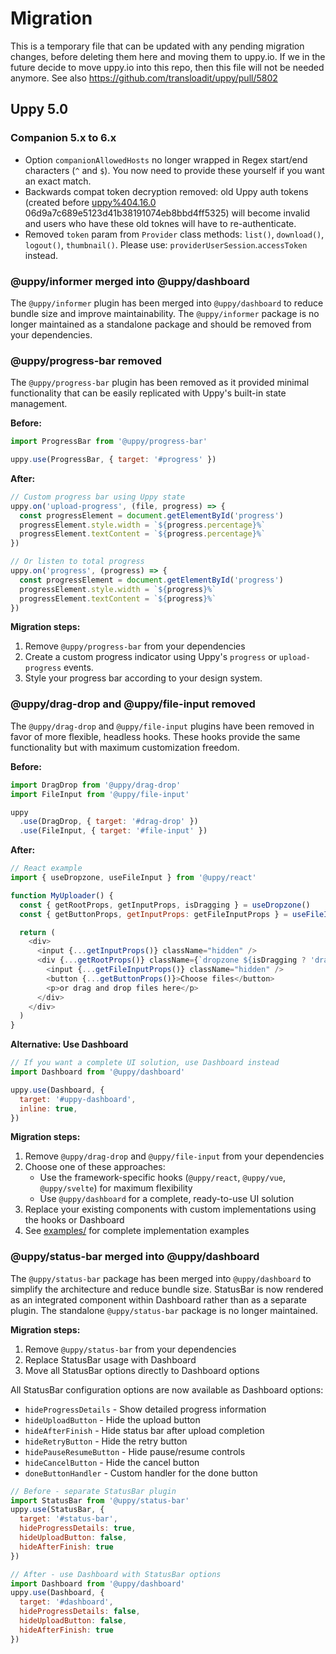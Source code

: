 # Migration

This is a temporary file that can be updated with any pending migration changes, before deleting them here and moving them to uppy.io. If we in the future decide to move uppy.io into this repo, then this file will not be needed anymore. See also https://github.com/transloadit/uppy/pull/5802

## Uppy 5.0

### Companion 5.x to 6.x

- Option `companionAllowedHosts` no longer wrapped in Regex start/end characters
  (`^` and `$`). You now need to provide these yourself if you want an exact
  match.
- Backwards compat token decryption removed: old Uppy auth tokens (created
  before
  [uppy%404.16.0](https://github.com/transloadit/uppy/releases/tag/uppy%404.16.0)
  06d9a7c689e5123d41b38191074eb8bbd4ff5325) will become invalid and users who
  have these old toknes will have to re-authenticate.
- Removed `token` param from `Provider` class methods: `list()`, `download()`,
  `logout()`, `thumbnail()`. Please use: `providerUserSession`.`accessToken`
  instead.


### @uppy/informer merged into @uppy/dashboard

The `@uppy/informer` plugin has been merged into `@uppy/dashboard` to reduce bundle size and improve maintainability. The `@uppy/informer` package is no longer maintained as a standalone package and should be removed from your dependencies.

### @uppy/progress-bar removed

The `@uppy/progress-bar` plugin has been removed as it provided minimal functionality that can be easily replicated with Uppy's built-in state management.

**Before:**
```js
import ProgressBar from '@uppy/progress-bar'

uppy.use(ProgressBar, { target: '#progress' })
```

**After:**
```js
// Custom progress bar using Uppy state
uppy.on('upload-progress', (file, progress) => {
  const progressElement = document.getElementById('progress')
  progressElement.style.width = `${progress.percentage}%`
  progressElement.textContent = `${progress.percentage}%`
})

// Or listen to total progress
uppy.on('progress', (progress) => {
  const progressElement = document.getElementById('progress')
  progressElement.style.width = `${progress}%`
  progressElement.textContent = `${progress}%`
})
```

**Migration steps:**
1. Remove `@uppy/progress-bar` from your dependencies
2. Create a custom progress indicator using Uppy's `progress` or `upload-progress` events.
3. Style your progress bar according to your design system.

### @uppy/drag-drop and @uppy/file-input removed

The `@uppy/drag-drop` and `@uppy/file-input` plugins have been removed in favor of more flexible, headless hooks. These hooks provide the same functionality but with maximum customization freedom.

**Before:**
```js
import DragDrop from '@uppy/drag-drop'
import FileInput from '@uppy/file-input'

uppy
  .use(DragDrop, { target: '#drag-drop' })
  .use(FileInput, { target: '#file-input' })
```

**After:**
```js
// React example
import { useDropzone, useFileInput } from '@uppy/react'

function MyUploader() {
  const { getRootProps, getInputProps, isDragging } = useDropzone()
  const { getButtonProps, getInputProps: getFileInputProps } = useFileInput()

  return (
    <div>
      <input {...getInputProps()} className="hidden" />
      <div {...getRootProps()} className={`dropzone ${isDragging ? 'dragging' : ''}`}>
        <input {...getFileInputProps()} className="hidden" />
        <button {...getButtonProps()}>Choose files</button>
        <p>or drag and drop files here</p>
      </div>
    </div>
  )
}
```

**Alternative: Use Dashboard**
```js
// If you want a complete UI solution, use Dashboard instead
import Dashboard from '@uppy/dashboard'

uppy.use(Dashboard, {
  target: '#uppy-dashboard',
  inline: true,
})
```

**Migration steps:**
1. Remove `@uppy/drag-drop` and `@uppy/file-input` from your dependencies
2. Choose one of these approaches:
   - Use the framework-specific hooks (`@uppy/react`, `@uppy/vue`, `@uppy/svelte`) for maximum flexibility
   - Use `@uppy/dashboard` for a complete, ready-to-use UI solution
3. Replace your existing components with custom implementations using the hooks or Dashboard
4. See [examples/](../examples/) for complete implementation examples


### @uppy/status-bar merged into @uppy/dashboard

The `@uppy/status-bar` package has been merged into `@uppy/dashboard` to simplify the architecture and reduce bundle size. StatusBar is now rendered as an integrated component within Dashboard rather than as a separate plugin. The standalone `@uppy/status-bar` package is no longer maintained.

**Migration steps:**

1. Remove `@uppy/status-bar` from your dependencies
2. Replace StatusBar usage with Dashboard
3. Move all StatusBar options directly to Dashboard options

All StatusBar configuration options are now available as Dashboard options:
- `hideProgressDetails` - Show detailed progress information
- `hideUploadButton` - Hide the upload button
- `hideAfterFinish` - Hide status bar after upload completion
- `hideRetryButton` - Hide the retry button
- `hidePauseResumeButton` - Hide pause/resume controls
- `hideCancelButton` - Hide the cancel button
- `doneButtonHandler` - Custom handler for the done button

```js
// Before - separate StatusBar plugin
import StatusBar from '@uppy/status-bar'
uppy.use(StatusBar, {
  target: '#status-bar',
  hideProgressDetails: true,
  hideUploadButton: false,
  hideAfterFinish: true
})

// After - use Dashboard with StatusBar options
import Dashboard from '@uppy/dashboard'
uppy.use(Dashboard, {
  target: '#dashboard',
  hideProgressDetails: false,
  hideUploadButton: false,
  hideAfterFinish: true
})
```